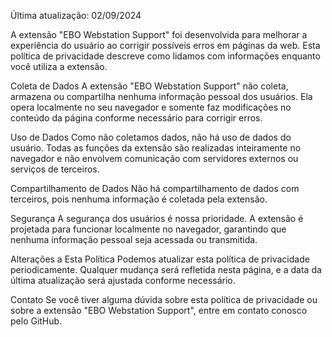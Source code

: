 Última atualização: 02/09/2024

A extensão "EBO Webstation Support" foi desenvolvida para melhorar a experiência do usuário ao corrigir possíveis erros em páginas da web. Esta política de privacidade descreve como lidamos com informações enquanto você utiliza a extensão.

Coleta de Dados
A extensão "EBO Webstation Support" não coleta, armazena ou compartilha nenhuma informação pessoal dos usuários. Ela opera localmente no seu navegador e somente faz modificações no conteúdo da página conforme necessário para corrigir erros.

Uso de Dados
Como não coletamos dados, não há uso de dados do usuário. Todas as funções da extensão são realizadas inteiramente no navegador e não envolvem comunicação com servidores externos ou serviços de terceiros.

Compartilhamento de Dados
Não há compartilhamento de dados com terceiros, pois nenhuma informação é coletada pela extensão.

Segurança
A segurança dos usuários é nossa prioridade. A extensão é projetada para funcionar localmente no navegador, garantindo que nenhuma informação pessoal seja acessada ou transmitida.

Alterações a Esta Política
Podemos atualizar esta política de privacidade periodicamente. Qualquer mudança será refletida nesta página, e a data da última atualização será ajustada conforme necessário.

Contato
Se você tiver alguma dúvida sobre esta política de privacidade ou sobre a extensão "EBO Webstation Support", entre em contato conosco pelo GitHub.
